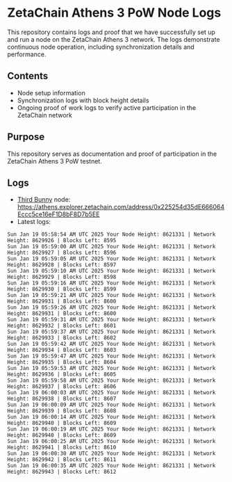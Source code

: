 # ZetaChain Athens 3 PoW Node Logs
This repository contains logs and proof that we have successfully set up and run a node on the ZetaChain Athens 3 network. The logs demonstrate continuous node operation, including synchronization details and performance.

## Contents
- Node setup information
- Synchronization logs with block height details
- Ongoing proof of work logs to verify active participation in the ZetaChain network

## Purpose
This repository serves as documentation and proof of participation in the ZetaChain Athens 3 PoW testnet.

## Logs

- [Third Bunny](https://thirdbunny.xyz/) node: https://athens.explorer.zetachain.com/address/0x225254d35dE666064Eccc5ce16eF1D8bF8D7b5EE
- Latest logs:
```
Sun Jan 19 05:58:54 AM UTC 2025 Your Node Height: 8621331 | Network Height: 8629926 | Blocks Left: 8595
Sun Jan 19 05:59:00 AM UTC 2025 Your Node Height: 8621331 | Network Height: 8629927 | Blocks Left: 8596
Sun Jan 19 05:59:05 AM UTC 2025 Your Node Height: 8621331 | Network Height: 8629928 | Blocks Left: 8597
Sun Jan 19 05:59:10 AM UTC 2025 Your Node Height: 8621331 | Network Height: 8629929 | Blocks Left: 8598
Sun Jan 19 05:59:16 AM UTC 2025 Your Node Height: 8621331 | Network Height: 8629930 | Blocks Left: 8599
Sun Jan 19 05:59:21 AM UTC 2025 Your Node Height: 8621331 | Network Height: 8629931 | Blocks Left: 8600
Sun Jan 19 05:59:26 AM UTC 2025 Your Node Height: 8621331 | Network Height: 8629931 | Blocks Left: 8600
Sun Jan 19 05:59:31 AM UTC 2025 Your Node Height: 8621331 | Network Height: 8629932 | Blocks Left: 8601
Sun Jan 19 05:59:37 AM UTC 2025 Your Node Height: 8621331 | Network Height: 8629933 | Blocks Left: 8602
Sun Jan 19 05:59:42 AM UTC 2025 Your Node Height: 8621331 | Network Height: 8629934 | Blocks Left: 8603
Sun Jan 19 05:59:47 AM UTC 2025 Your Node Height: 8621331 | Network Height: 8629935 | Blocks Left: 8604
Sun Jan 19 05:59:53 AM UTC 2025 Your Node Height: 8621331 | Network Height: 8629936 | Blocks Left: 8605
Sun Jan 19 05:59:58 AM UTC 2025 Your Node Height: 8621331 | Network Height: 8629937 | Blocks Left: 8606
Sun Jan 19 06:00:03 AM UTC 2025 Your Node Height: 8621331 | Network Height: 8629938 | Blocks Left: 8607
Sun Jan 19 06:00:09 AM UTC 2025 Your Node Height: 8621331 | Network Height: 8629939 | Blocks Left: 8608
Sun Jan 19 06:00:14 AM UTC 2025 Your Node Height: 8621331 | Network Height: 8629940 | Blocks Left: 8609
Sun Jan 19 06:00:19 AM UTC 2025 Your Node Height: 8621331 | Network Height: 8629940 | Blocks Left: 8609
Sun Jan 19 06:00:25 AM UTC 2025 Your Node Height: 8621331 | Network Height: 8629941 | Blocks Left: 8610
Sun Jan 19 06:00:30 AM UTC 2025 Your Node Height: 8621331 | Network Height: 8629942 | Blocks Left: 8611
Sun Jan 19 06:00:35 AM UTC 2025 Your Node Height: 8621331 | Network Height: 8629943 | Blocks Left: 8612
```

